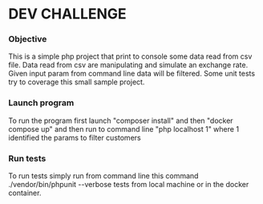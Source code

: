 DEV CHALLENGE
===============================

### Objective

This is a simple php project that print to console some data read from csv file.
Data read from csv are manipulating and simulate an exchange rate.
Given input param from command line data will be filtered.
Some unit tests try to coverage this small sample project.

### Launch program

To run the program first launch "composer install" and then "docker compose up" and then run to command line "php localhost 1" where 1 identified the params to filter customers

### Run tests

To run tests simply run from command line this command ./vendor/bin/phpunit --verbose tests from local machine or in the docker container.
